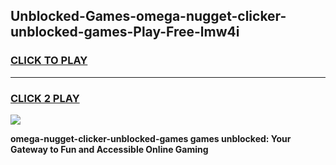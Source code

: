 
## Unblocked-Games-omega-nugget-clicker-unblocked-games-Play-Free-lmw4i
<h3>
<a href="https://premium76.site?title=omega-nugget-clicker-unblocked-games&ref=19M">CLICK TO PLAY</a></h3>
<hr>

<h3>
<a href="https://premium76.site?title=omega-nugget-clicker-unblocked-games&ref=19M">CLICK 2 PLAY</a>
  
</h3>

<a href="https://premium76.site?title=omega-nugget-clicker-unblocked-games&ref=19M"><img src="https://clearcache.store/games.png"></a>


**omega-nugget-clicker-unblocked-games games unblocked: Your Gateway to Fun and Accessible Online Gaming**
